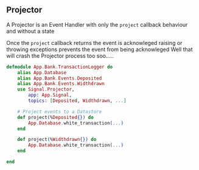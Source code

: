 ## Projector

A Projector is an Event Handler with only the `project` callback behaviour 
and without a state 

Once the `project` callback returns the event is acknowleged
raising or throwing exceptions prevents the event from being acknowleged
Well that will crash the Projector process too soo.....

```elixir
defmodule App.Bank.TransactionLogger do
    alias App.Database
    alias App.Bank.Events.Deposited
    alias App.Bank.Events.Widthdrawn
    use Signal.Projector,
        app: App.Signal,
        topics: [Deposited, Widthdrawn, ...]

    # Project events to a Datastore
    def project(%Deposited{}) do
        App.Database.white_transaction(...)    
    end

    def project(%Widthdrawn{}) do
        App.Database.white_transaction(...)    
    end

end
```

